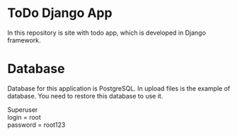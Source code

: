 # ToDo Django App

In this repository is site with todo app, which is developed in Django framework. 

# Database

Database for this application is PostgreSQL. In upload files is the example of database. You need to restore this database to use it.

Superuser<br>
login = root<br>
password = root123
